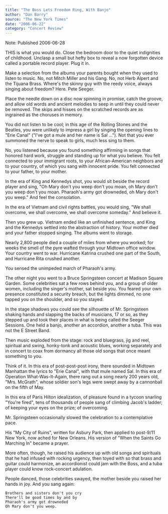 ```yaml
---
title: "The Boss Lets Freedom Ring, With Banjo"
author: "Dan Barry"
source: "The New York Times"
date: "2006-06-22"
category: "Concert Review"
---
```


Note: Published 2006-06-28

THIS is what you would do. Close the bedroom door to the quiet indignities of childhood. Unclasp a small but hefty box to reveal a now forgotten device called a portable record player. Plug it in.

Make a selection from the albums your parents bought when they used to listen to music. No, not Mitch Miller and his Gang. No, not Herb Alpert and the Tijuana Brass. Where's the skinny guy with the reedy voice, always singing about freedom? Here. Pete Seeger.

Place the needle down on a disc now spinning in promise, catch the groove, and allow old words and ancient melodies to seep in until they could never be removed. The skips and hisses on the scratched records are as ingrained as the choruses in memory.

You did not listen to be cool; in this age of the Rolling Stones and the Beatles, you were unlikely to impress a girl by singing the opening lines to "Erie Canal" ("I've got a mule and her name is Sal ..."). Not that you ever summoned the nerve to speak to girls, much less sing to them.

No, you listened because you found something affirming in songs that honored hard work, struggle and standing up for what you believe. You felt connected to your immigrant roots, to your African-American neighbors and to your country, of which you sang with innocent pride. You felt connected to your father, to your mother.

In the era of King and Kennedys shot, you would sit beside the record player and sing, "Oh Mary don't you weep don't you moan, oh Mary don't you weep don't you moan. Pharaoh's army got drowneded, oh Mary don't you weep." And feel the consolation.

In the era of Vietnam and civil rights battles, you would sing, "We shall overcome, we shall overcome, we shall overcome someday." And believe it.

Then you grew up. Vietnam ended like an unfinished sentence, and King and the Kennedys settled into the abstraction of history. Your mother died and your father stopped singing. The albums went to storage.

Nearly 2,800 people died a couple of miles from where you worked; for weeks the smell of the pyre wafted through your Midtown office window. Your country went to war. Hurricane Katrina crushed one part of the South, and Hurricane Rita crushed another.

You sensed the unimpeded march of Pharaoh's army.

The other night you went to a Bruce Springsteen concert at Madison Square Garden. Some celebrities sat a few rows behind you, and a group of older women, including the singer's mother, sat beside you. You feared your own presence constituted a security breach, but the lights dimmed, no one tapped you on the shoulder, and so you stayed.

In the stage shadows you could see the silhouette of Mr. Springsteen shaking hands and slapping the backs of musicians, 17 or so, as they stepped up and took their places in what is being called the Seeger Sessions. One held a banjo, another an accordion, another a tuba. This was not the E Street Band.

Then music exploded from the stage: rock and bluegrass, jig and reel, spiritual and swing, honky-tonk and acoustic blues, working separately and in concert to coax from dormancy all those old songs that once meant something to you.

Think of it. In this era of post-post-post irony, there sounded in Midtown Manhattan the lyrics to "Erie Canal", with that mule named Sal. In this era of Operation What-Was-It-Again, there rang out a song nearly 200 years old, "Mrs. McGrath", whose soldier son's legs were swept away by a cannonball on the fifth of May.

In this era of Paris Hilton idealization, of pleasure found in a tycoon snarling "You're fired", tens of thousands of people sang of climbing Jacob's ladder; of keeping your eyes on the prize; of overcoming.

Mr. Springsteen occasionally slowed the celebration to a contemplative pace.

His "My City of Ruins", written for Asbury Park, then applied to post-9/11 New York, now ached for New Orleans. His version of "When the Saints Go Marching In" became a prayer.

More often, though, he raised his audience up with old songs and spirituals that he had infused with rocking urgency, then toyed with so that brass and guitar could harmonize, an accordionist could jam with the Boss, and a tuba player could know rock-concert adulation.

People danced, those celebrities swayed, the mother beside you raised her hands in joy. And you sang again:

```
Brothers and sisters don't you cry
There'll be good times by and by
Pharaoh's army got drowneded
Oh Mary don't you weep.
```